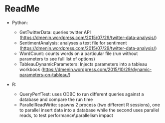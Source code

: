 ReadMe
===================

* Python:
  * GetTwitterData: queries twitter API (https://dmenin.wordpress.com/2015/07/29/twitter-data-analysis/)
  * SentimentAnalysis: analyses a text file for sentiment (https://dmenin.wordpress.com/2015/07/29/twitter-data-analysis/)
  * WordCount: counts words on a particular file (run without parameters to see full list of options)
  * TableauDynamicParameters: Injects parameters into a tableau workbook (https://dmenin.wordpress.com/2015/10/29/dynamic-parameters-on-tableau/)

* R:
  * QueryPerfTest: uses ODBC to run different queries against a database and compare the run time
  * ParallelReadWrite: spawns 2 process (two different R sessions), one to parallel insert data into a database while the second uses parallel reads, to test performance\parallelism impact